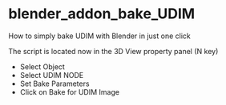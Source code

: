 # blender_addon_bake_UDIM
How to simply bake UDIM with Blender in just one click

The script is located now in the 3D View property panel (N key)

- Select Object
- Select UDIM NODE
- Set Bake Parameters
- Click on Bake for UDIM Image
